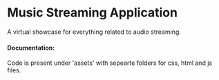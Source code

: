 # Music Streaming Application
A virtual showcase for everything related to audio streaming. 

#### Documentation:
Code is present under 'assets' with sepearte folders for css, html and js files.

